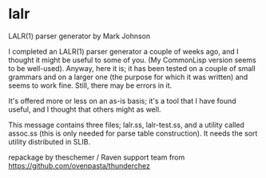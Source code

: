 # lalr
LALR(1) parser generator by Mark Johnson

I completed an LALR(1) parser generator a couple of weeks ago,
and I thought it might be useful to some of you.  (My CommonLisp
version seems to be well-used).   Anyway, here it is; it has
been tested on a couple of small grammars and on a larger one
(the purpose for which it was written) and seems to work fine.
Still, there may be errors in it.

It's offered more or less on an as-is basis; it's a tool that
I have found useful, and I thought that others might as well.

This message contains three files; lalr.ss, lalr-test.ss, and
a utility called assoc.ss (this is only needed for parse table
construction).  It needs the sort utility distributed in SLIB.

repackage by theschemer / Raven support team from https://github.com/ovenpasta/thunderchez
